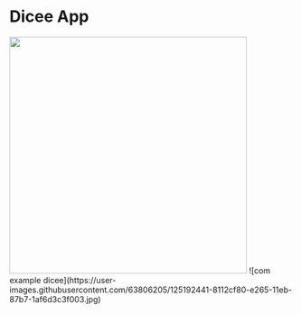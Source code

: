 # Dicee App

<img src="https://user-images.githubusercontent.com/63806205/125192441-8112cf80-e265-11eb-87b7-1af6d3c3f003.jpg" width="420px">
![com example dicee](https://user-images.githubusercontent.com/63806205/125192441-8112cf80-e265-11eb-87b7-1af6d3c3f003.jpg)
